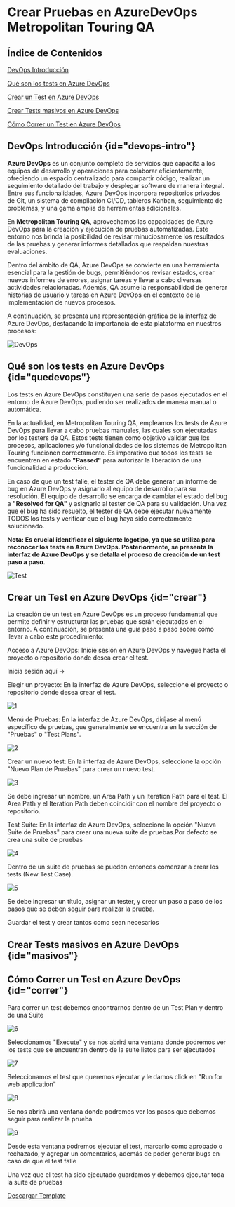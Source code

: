 # Crear Pruebas en AzureDevOps Metropolitan Touring QA

## Índice de Contenidos
<procedure>
    <step>
        <p><a href="#devops-intro">DevOps Introducción</a></p>
    </step>
    <step>
        <p><a href="#quedevops">Qué son los tests en Azure DevOps</a></p>
    </step>
    <step>
        <p><a href="#crear">Crear un Test en Azure DevOps</a></p>
    </step>
    <step>
        <p><a href="#masivos">Crear Tests masivos en Azure DevOps</a></p>
    </step>
    <step>
        <p><a href="#correr">Cómo Correr un Test en Azure DevOps</a></p>
    </step>
</procedure>



## DevOps Introducción {id="devops-intro"}
**Azure DevOps** es un conjunto completo de servicios que capacita a los equipos de desarrollo y operaciones para colaborar eficientemente, ofreciendo un espacio centralizado para compartir código, realizar un seguimiento detallado del trabajo y desplegar software de manera integral. Entre sus funcionalidades, Azure DevOps incorpora repositorios privados de Git, un sistema de compilación CI/CD, tableros Kanban, seguimiento de problemas, y una gama amplia de herramientas adicionales.

En **Metropolitan Touring QA**, aprovechamos las capacidades de Azure DevOps para la creación y ejecución de pruebas automatizadas. Este entorno nos brinda la posibilidad de revisar minuciosamente los resultados de las pruebas y generar informes detallados que respaldan nuestras evaluaciones.

Dentro del ámbito de QA, Azure DevOps se convierte en una herramienta esencial para la gestión de bugs, permitiéndonos revisar estados, crear nuevos informes de errores, asignar tareas y llevar a cabo diversas actividades relacionadas. Además, QA asume la responsabilidad de generar historias de usuario y tareas en Azure DevOps en el contexto de la implementación de nuevos procesos.

A continuación, se presenta una representación gráfica de la interfaz de Azure DevOps, destacando la importancia de esta plataforma en nuestros procesos:

![DevOps](../images/CREAR_PRUEBAS_AZURE_DEV_OPS/devops.png)


## Qué son los tests en Azure DevOps {id="quedevops"}
Los tests en Azure DevOps constituyen una serie de pasos ejecutados en el entorno de Azure DevOps, pudiendo ser realizados de manera manual o automática.

En la actualidad, en Metropolitan Touring QA, empleamos los tests de Azure DevOps para llevar a cabo pruebas manuales, las cuales son ejecutadas por los testers de QA. Estos tests tienen como objetivo validar que los procesos, aplicaciones y/o funcionalidades de los sistemas de Metropolitan Touring funcionen correctamente. Es imperativo que todos los tests se encuentren en estado **"Passed"** para autorizar la liberación de una funcionalidad a producción.

En caso de que un test falle, el tester de QA debe generar un informe de bug en Azure DevOps y asignarlo al equipo de desarrollo para su resolución. El equipo de desarrollo se encarga de cambiar el estado del bug a **"Resolved for QA"** y asignarlo al tester de QA para su validación. Una vez que el bug ha sido resuelto, el tester de QA debe ejecutar nuevamente TODOS los tests y verificar que el bug haya sido correctamente solucionado.

**Nota: Es crucial identificar el siguiente logotipo, ya que se utiliza para reconocer los tests en Azure DevOps. Posteriormente, se presenta la interfaz de Azure DevOps y se detalla el proceso de creación de un test paso a paso.**

![Test](../images/CREAR_PRUEBAS_AZURE_DEV_OPS/azure-test-plans.png)

## Crear un Test en Azure DevOps {id="crear"}

La creación de un test en Azure DevOps es un proceso fundamental que permite definir y estructurar las pruebas que serán ejecutadas en el entorno. A continuación, se presenta una guía paso a paso sobre cómo llevar a cabo este procedimiento:

<procedure>
<step>
    <p>Acceso a Azure DevOps: Inicie sesión en Azure DevOps y navegue hasta el proyecto o repositorio donde desea crear el test.</p>
    <p>Inicia sesión aquí -> <a href="https://dev.azure.com/MetropolitanTouring/"></a></p>
</step>
<step>
    <p>Elegir un proyecto: En la interfaz de Azure DevOps, seleccione el proyecto o repositorio donde desea crear el test.</p>
    <img src="../images/CREAR_PRUEBAS_AZURE_DEV_OPS/proyecto.png" alt="1"/>
</step>
<step>
    <p>Menú de Pruebas: En la interfaz de Azure DevOps, diríjase al menú específico de pruebas, que generalmente se encuentra en la sección de "Pruebas" o "Test Plans".</p>
    <img src="../images/CREAR_PRUEBAS_AZURE_DEV_OPS/TestPlan.png" alt="2"/>
</step>
<step>
    <p>Crear un nuevo test: En la interfaz de Azure DevOps, seleccione la opción "Nuevo Plan de Pruebas" para crear un nuevo test.</p>
    <img src="../images/CREAR_PRUEBAS_AZURE_DEV_OPS/nuevoTest.png" alt="3"/>
    <p>Se debe ingresar un nombre, un Area Path y un Iteration Path para el test. El Area Path y el Iteration Path deben coincidir con el nombre del proyecto o repositorio.</p>
</step>
<step>
    <p>Test Suite: En la interfaz de Azure DevOps, seleccione la opción "Nueva Suite de Pruebas" para crear una nueva suite de pruebas.Por defecto se crea una suite de pruebas </p>
    <img src="../images/CREAR_PRUEBAS_AZURE_DEV_OPS/nuevaSuite.png" alt="4"/>
</step>
<step>
    <p>Dentro de un suite de pruebas se pueden entonces comenzar a crear los tests (New Test Case).</p>
    <img src="../images/CREAR_PRUEBAS_AZURE_DEV_OPS/newTestCase.png" alt="5"/>
    <p>Se debe ingresar un título, asignar un tester, y crear un paso a paso de los pasos que se deben seguir para realizar la prueba.</p>
</step>
<step>
    <p>Guardar el test y crear tantos como sean necesarios</p>
</step>
</procedure>

## Crear Tests masivos en Azure DevOps {id="masivos"}

## Cómo Correr un Test en Azure DevOps {id="correr"}
<procedure>
<step>
    <p>Para correr un test debemos encontrarnos dentro de un Test Plan y dentro de una Suite</p>
    <img src="../images/CREAR_PRUEBAS_AZURE_DEV_OPS/correrTest.png" alt="6"/>
</step>
<step>
    <p>Seleccionamos "Execute" y se nos abrirá una ventana donde podremos ver los tests que se encuentran dentro de la suite listos para ser ejecutados</p>
    <img src="../images/CREAR_PRUEBAS_AZURE_DEV_OPS/execute.png" alt="7"/>
</step>
<step>
    <p>Seleccionamos el test que queremos ejecutar y le damos click en "Run for web application"</p>
    <img src="../images/CREAR_PRUEBAS_AZURE_DEV_OPS/run.png" alt="8"/>
</step>
<step>
    <p>Se nos abrirá una ventana donde podremos ver los pasos que debemos seguir para realizar la prueba</p>
    <img src="../images/CREAR_PRUEBAS_AZURE_DEV_OPS/pasos.png" alt="9"/>
    <p>Desde esta ventana podremos ejecutar el test, marcarlo como aprobado o rechazado, y agregar un comentarios, además de poder generar bugs en caso de que el test falle</p>
</step>
<step>
    <p>Una vez que el test ha sido ejecutado guardamos y debemos ejecutar toda la suite de pruebas </p>
</step>

</procedure>



[Descargar Template](https://www.jetbrains.com/help/writerside/collapsible-blocks.html)





